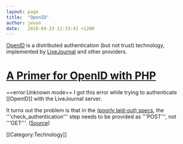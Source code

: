 ```yaml
---
layout: page
title:  "OpenID"
author: jevon
date:   2010-04-23 11:33:41 +1200
---
```


<a href="http://openid.net">OpenID</a> is a distributed authentication (but not trust) technology, implemented by <a href="http://www.livejournal.com">LiveJournal</a> and other providers.

# <a href="http://dev.aol.com/article/2007/openid_primer_for_php">A Primer for OpenID with PHP</a>

==error:Unknown mode==
I got this error while trying to authenticate [[OpenID]] with the LiveJournal server.

It turns out the problem is that in the <a href="http://openid.net/specs/openid-authentication-1_1.html#mode_check_authentication">(poorly laid-out) specs</a>, the '''check_authentication''' step needs to be provided as '''POST''', not '''GET'''. (<a href="http://groups.google.com/group/joid-dev/msg/069f1fc4b00a692c">Source</a>)

[[Category:Technology]]